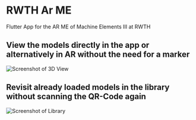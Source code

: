 # RWTH Ar ME

Flutter App for the AR ME of Machine Elements III at RWTH

## View the models directly in the app or alternatively in AR without the need for a marker

![Screenshot of 3D View](https://github.com/Equirinya/rwth_ar_me/screenshots/Screenshot_20231112_124953_framed.png)

## Revisit already loaded models in the library without scanning the QR-Code again

![Screenshot of Library](https://github.com/Equirinya/rwth_ar_me/screenshots/Screenshot_20231112_125020_framed.png)